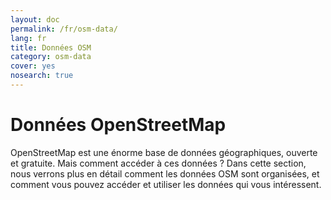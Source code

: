```yaml
---
layout: doc
permalink: /fr/osm-data/
lang: fr
title: Données OSM
category: osm-data
cover: yes
nosearch: true
---
```


Données OpenStreetMap
==================

OpenStreetMap est une énorme base de données géographiques, ouverte et gratuite. Mais comment accéder à ces données ? Dans cette section, nous verrons plus en détail comment les données OSM sont organisées, et comment vous pouvez accéder et utiliser les données qui vous intéressent.  

<!--
Nous couvrirons :

-	Données OSM : Une vue d'ensemble
-	Formats de fichiers géographiques et fichier .osm
-	Obtention de données
-	Données et bases de données de l'OSM
-	Manipulation des fichiers OSM avec Osmosis
-	L'API OverPass

-->

